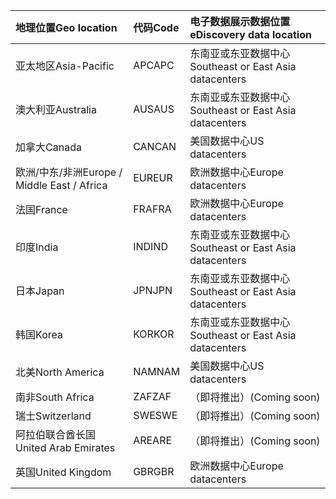 
|<span data-ttu-id="ed782-101">**地理位置**</span><span class="sxs-lookup"><span data-stu-id="ed782-101">**Geo location**</span></span>             |<span data-ttu-id="ed782-102">**代码**</span><span class="sxs-lookup"><span data-stu-id="ed782-102">**Code**</span></span>|<span data-ttu-id="ed782-103">**电子数据展示数据位置**</span><span class="sxs-lookup"><span data-stu-id="ed782-103">**eDiscovery data location**</span></span>      |
|:----------------------------|:-------|:---------------------------------|
|<span data-ttu-id="ed782-104">亚太地区</span><span class="sxs-lookup"><span data-stu-id="ed782-104">Asia-Pacific</span></span>                 |<span data-ttu-id="ed782-105">APC</span><span class="sxs-lookup"><span data-stu-id="ed782-105">APC</span></span>     |<span data-ttu-id="ed782-106">东南亚或东亚数据中心</span><span class="sxs-lookup"><span data-stu-id="ed782-106">Southeast or East Asia datacenters</span></span>|
|<span data-ttu-id="ed782-107">澳大利亚</span><span class="sxs-lookup"><span data-stu-id="ed782-107">Australia</span></span>                    |<span data-ttu-id="ed782-108">AUS</span><span class="sxs-lookup"><span data-stu-id="ed782-108">AUS</span></span>     |<span data-ttu-id="ed782-109">东南亚或东亚数据中心</span><span class="sxs-lookup"><span data-stu-id="ed782-109">Southeast or East Asia datacenters</span></span>|
|<span data-ttu-id="ed782-110">加拿大</span><span class="sxs-lookup"><span data-stu-id="ed782-110">Canada</span></span>                       |<span data-ttu-id="ed782-111">CAN</span><span class="sxs-lookup"><span data-stu-id="ed782-111">CAN</span></span>     |<span data-ttu-id="ed782-112">美国数据中心</span><span class="sxs-lookup"><span data-stu-id="ed782-112">US datacenters</span></span>                    |
|<span data-ttu-id="ed782-113">欧洲/中东/非洲</span><span class="sxs-lookup"><span data-stu-id="ed782-113">Europe / Middle East / Africa</span></span>|<span data-ttu-id="ed782-114">EUR</span><span class="sxs-lookup"><span data-stu-id="ed782-114">EUR</span></span>     |<span data-ttu-id="ed782-115">欧洲数据中心</span><span class="sxs-lookup"><span data-stu-id="ed782-115">Europe datacenters</span></span>                |
|<span data-ttu-id="ed782-116">法国</span><span class="sxs-lookup"><span data-stu-id="ed782-116">France</span></span>                       |<span data-ttu-id="ed782-117">FRA</span><span class="sxs-lookup"><span data-stu-id="ed782-117">FRA</span></span>     |<span data-ttu-id="ed782-118">欧洲数据中心</span><span class="sxs-lookup"><span data-stu-id="ed782-118">Europe datacenters</span></span>                |
|<span data-ttu-id="ed782-119">印度</span><span class="sxs-lookup"><span data-stu-id="ed782-119">India</span></span>                        |<span data-ttu-id="ed782-120">IND</span><span class="sxs-lookup"><span data-stu-id="ed782-120">IND</span></span>     |<span data-ttu-id="ed782-121">东南亚或东亚数据中心</span><span class="sxs-lookup"><span data-stu-id="ed782-121">Southeast or East Asia datacenters</span></span>|
|<span data-ttu-id="ed782-122">日本</span><span class="sxs-lookup"><span data-stu-id="ed782-122">Japan</span></span>                        |<span data-ttu-id="ed782-123">JPN</span><span class="sxs-lookup"><span data-stu-id="ed782-123">JPN</span></span>     |<span data-ttu-id="ed782-124">东南亚或东亚数据中心</span><span class="sxs-lookup"><span data-stu-id="ed782-124">Southeast or East Asia datacenters</span></span>|
|<span data-ttu-id="ed782-125">韩国</span><span class="sxs-lookup"><span data-stu-id="ed782-125">Korea</span></span>                        |<span data-ttu-id="ed782-126">KOR</span><span class="sxs-lookup"><span data-stu-id="ed782-126">KOR</span></span>     |<span data-ttu-id="ed782-127">东南亚或东亚数据中心</span><span class="sxs-lookup"><span data-stu-id="ed782-127">Southeast or East Asia datacenters</span></span>|
|<span data-ttu-id="ed782-128">北美</span><span class="sxs-lookup"><span data-stu-id="ed782-128">North America</span></span>                |<span data-ttu-id="ed782-129">NAM</span><span class="sxs-lookup"><span data-stu-id="ed782-129">NAM</span></span>     |<span data-ttu-id="ed782-130">美国数据中心</span><span class="sxs-lookup"><span data-stu-id="ed782-130">US datacenters</span></span>                    |
|<span data-ttu-id="ed782-131">南非</span><span class="sxs-lookup"><span data-stu-id="ed782-131">South Africa</span></span>                 |<span data-ttu-id="ed782-132">ZAF</span><span class="sxs-lookup"><span data-stu-id="ed782-132">ZAF</span></span>     |<span data-ttu-id="ed782-133">（即将推出）</span><span class="sxs-lookup"><span data-stu-id="ed782-133">(Coming soon)</span></span>                     |
|<span data-ttu-id="ed782-134">瑞士</span><span class="sxs-lookup"><span data-stu-id="ed782-134">Switzerland</span></span>                  |<span data-ttu-id="ed782-135">SWE</span><span class="sxs-lookup"><span data-stu-id="ed782-135">SWE</span></span>     |<span data-ttu-id="ed782-136">（即将推出）</span><span class="sxs-lookup"><span data-stu-id="ed782-136">(Coming soon)</span></span>                     |
|<span data-ttu-id="ed782-137">阿拉伯联合酋长国</span><span class="sxs-lookup"><span data-stu-id="ed782-137">United Arab Emirates</span></span>         |<span data-ttu-id="ed782-138">ARE</span><span class="sxs-lookup"><span data-stu-id="ed782-138">ARE</span></span>     |<span data-ttu-id="ed782-139">（即将推出）</span><span class="sxs-lookup"><span data-stu-id="ed782-139">(Coming soon)</span></span>                     |
|<span data-ttu-id="ed782-140">英国</span><span class="sxs-lookup"><span data-stu-id="ed782-140">United Kingdom</span></span>               |<span data-ttu-id="ed782-141">GBR</span><span class="sxs-lookup"><span data-stu-id="ed782-141">GBR</span></span>     |<span data-ttu-id="ed782-142">欧洲数据中心</span><span class="sxs-lookup"><span data-stu-id="ed782-142">Europe datacenters</span></span>                |
